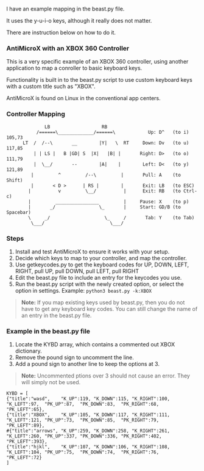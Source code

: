 I have an example mapping in the beast.py file.

It uses the y-u-i-o keys, although it really does not matter.

There are instruction below on how to do it.

### **AntiMicroX** with an **XBOX 360** Controller

This is a very specific example of an XBOX 360 controller, using another application to map a conroller to basic keyboard keys.

Functionality is built in to the beast.py script to use custom keyboard keys with a custom title such as "XBOX".

AntiMicroX is found on Linux in the conventional app centers.


### Controller Mapping

```       
              LB                   RB         
           /======\_____________/======\            Up: D^   (to i) 105,73
      LT  /  /--\       __        |Y|   \  RT     Down: Dv   (to u) 117,85
          | | LS |   B |GD| S  |X|   |B| |       Right: D>   (to o) 111,79
          |  \__/       --        |A|    |        Left: D<   (to y) 121,89
         |         ^         /--\         |       Pull: A    (to Shift)
         |       < D >      | RS |        |       Exit: LB   (to ESC)
        |          v         \__/          |      Exit: RB   (to Ctrl-c)
        |         ________________         |     Pause: X    (to p)
        |       _/                \_       |     Start: GD/B (to Spacebar)
        \     _/                    \_     /       Tab: Y    (to Tab)
         \___/                        \___/
```

### Steps

1. Install and test AntiMicroX to ensure it works with your setup.
2. Decide which keys to map to your controller, and map the controller.
3. Use getkeycodes.py to get the keyboard codes for UP, DOWN, LEFT, RIGHT, pull UP, pull DOWN, pull LEFT, pull RIGHT
4. Edit the beast.py file to include an entry for the keycodes you use.
5. Run the beast.py script with the newly created option, or select the option in settings. Example: `python3 beast.py -k:XBOX`

> **Note:** If you map existing keys used by beast.py, then you do not have to get any keyboard key codes. You can still change the name of an entry in the beast.py file.

### Example in the beast.py file

1. Locate the KYBD array, which contains a commented out XBOX dictionary.
2. Remove the pound sign to uncomment the line.
3. Add a pound sign to another line to keep the options at 3.

> **Note:** Uncommented ptions over 3 should not cause an error. They will simply not be used.

```
KYBD = [
{"title":"wasd", 	"K_UP":119, "K_DOWN":115, "K_RIGHT":100, "K_LEFT":97,  "PK_UP":87,  "PK_DOWN":83,  "PK_RIGHT":68,  "PK_LEFT":65},
{"title":"XBOX",  	"K_UP":105, "K_DOWN":117, "K_RIGHT":111, "K_LEFT":121, "PK_UP":73,  "PK_DOWN":85,  "PK_RIGHT":79,  "PK_LEFT":89},
#{"title":"arrows",	"K_UP":259, "K_DOWN":258, "K_RIGHT":261, "K_LEFT":260, "PK_UP":337, "PK_DOWN":336, "PK_RIGHT":402, "PK_LEFT":393},
{"title":"hjkl", 	"K_UP":107, "K_DOWN":106, "K_RIGHT":108, "K_LEFT":104, "PK_UP":75,  "PK_DOWN":74,  "PK_RIGHT":76,  "PK_LEFT":72}
]
```
